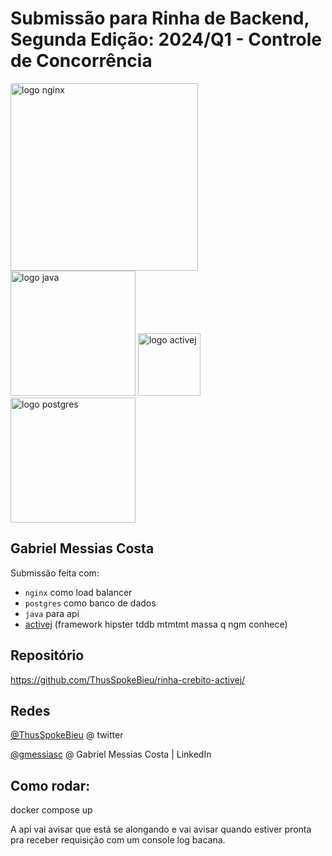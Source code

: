 # Submissão para Rinha de Backend, Segunda Edição: 2024/Q1 - Controle de Concorrência

<img src="https://upload.wikimedia.org/wikipedia/commons/c/c5/Nginx_logo.svg" alt="logo nginx" width="300" height="auto">
<br />
<img src="https://www.svgrepo.com/show/184143/java.svg" alt="logo java" width="200" height="auto">
<img src="https://activej.io/img/logo.webp" alt="logo activej" width="100" height="auto">
<img src="https://upload.wikimedia.org/wikipedia/commons/2/29/Postgresql_elephant.svg" alt="logo postgres" width="200" height="auto">


## Gabriel Messias Costa
Submissão feita com:
- `nginx` como load balancer
- `postgres` como banco de dados
- `java` para api 
- [activej](https://activej.io/) (framework hipster tddb mtmtmt massa q ngm conhece)

## Repositório
https://github.com/ThusSpokeBieu/rinha-crebito-activej/

## Redes
[@ThusSpokeBieu](https://twitter.com/thusspokebieu) @ twitter

[@gmessiasc](https://www.linkedin.com/in/gmessiasc/) @ Gabriel Messias Costa | LinkedIn

## Como rodar: 

docker compose up 

A api vai avisar que está se alongando e vai avisar quando estiver pronta pra receber requisição com um console log bacana.

